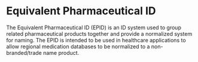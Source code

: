 # Equivalent Pharmaceutical ID
The Equivalent Pharmaceutical ID (EPID) is an ID system used to group related pharmaceutical products together and provide a normalized system for naming. The EPID is intended to be used in healthcare applications to allow regional medication databases to be normalized to a non-branded/trade name product.
